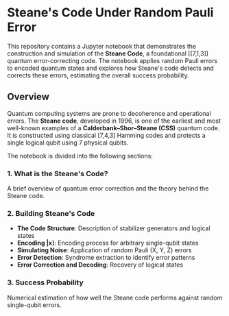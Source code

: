 # Steane's Code Under Random Pauli Error

This repository contains a Jupyter notebook that demonstrates the construction and simulation of the **Steane Code**, a foundational [[7,1,3]] quantum error-correcting code. The notebook applies random Pauli errors to encoded quantum states and explores how Steane's code detects and corrects these errors, estimating the overall success probability.

## Overview

Quantum computing systems are prone to decoherence and operational errors. The **Steane code**, developed in 1996, is one of the earliest and most well-known examples of a **Calderbank–Shor–Steane (CSS)** quantum code. It is constructed using classical [7,4,3] Hamming codes and protects a single logical qubit using 7 physical qubits.

The notebook is divided into the following sections:

### 1. What is the Steane's Code?
A brief overview of quantum error correction and the theory behind the Steane code.

### 2. Building Steane's Code
- **The Code Structure**: Description of stabilizer generators and logical states
- **Encoding |x⟩**: Encoding process for arbitrary single-qubit states
- **Simulating Noise**: Application of random Pauli (X, Y, Z) errors
- **Error Detection**: Syndrome extraction to identify error patterns
- **Error Correction and Decoding**: Recovery of logical states

### 3. Success Probability
Numerical estimation of how well the Steane code performs against random single-qubit errors.
